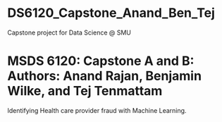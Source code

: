 # DS6120_Capstone_Anand_Ben_Tej
Capstone project for Data Science @ SMU
# MSDS 6120: Capstone A and B: Authors: Anand Rajan, Benjamin Wilke, and Tej Tenmattam

Identifying Health care provider fraud with Machine Learning.
